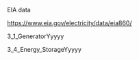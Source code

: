 EIA data

https://www.eia.gov/electricity/data/eia860/

3_1_GeneratorYyyyy 

3_4_Energy_StorageYyyyy